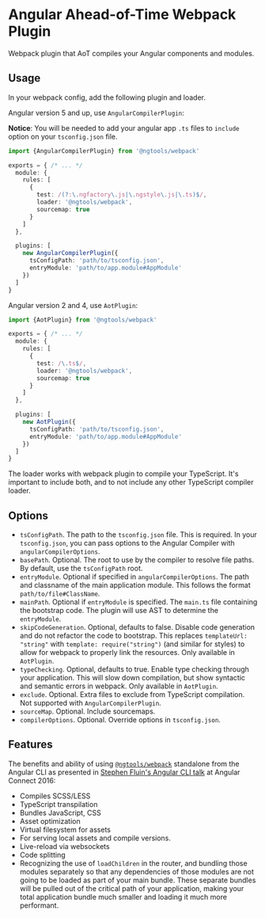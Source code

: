 # Angular Ahead-of-Time Webpack Plugin

Webpack plugin that AoT compiles your Angular components and modules.

## Usage

In your webpack config, add the following plugin and loader.

Angular version 5 and up, use `AngularCompilerPlugin`:

**Notice**: You will be needed to add your angular app `.ts` files to `include` option on your `tsconfig.json` file.

```typescript
import {AngularCompilerPlugin} from '@ngtools/webpack'

exports = { /* ... */
  module: {
    rules: [
      {
        test: /(?:\.ngfactory\.js|\.ngstyle\.js|\.ts)$/,
        loader: '@ngtools/webpack',
        sourcemap: true
      }
    ]
  },

  plugins: [
    new AngularCompilerPlugin({
      tsConfigPath: 'path/to/tsconfig.json',
      entryModule: 'path/to/app.module#AppModule'
    })
  ]
}
```

Angular version 2 and 4, use `AotPlugin`:

```typescript
import {AotPlugin} from '@ngtools/webpack'

exports = { /* ... */
  module: {
    rules: [
      {
        test: /\.ts$/,
        loader: '@ngtools/webpack',
        sourcemap: true
      }
    ]
  },

  plugins: [
    new AotPlugin({
      tsConfigPath: 'path/to/tsconfig.json',
      entryModule: 'path/to/app.module#AppModule'
    })
  ]
}
```

The loader works with webpack plugin to compile your TypeScript. It's important to include both, and to not include any other TypeScript compiler loader.

## Options

* `tsConfigPath`. The path to the `tsconfig.json` file. This is required. In your `tsconfig.json`, you can pass options to the Angular Compiler with `angularCompilerOptions`.
* `basePath`. Optional. The root to use by the compiler to resolve file paths. By default, use the `tsConfigPath` root.
* `entryModule`. Optional if specified in `angularCompilerOptions`. The path and classname of the main application module. This follows the format `path/to/file#ClassName`.
* `mainPath`. Optional if `entryModule` is specified. The `main.ts` file containing the bootstrap code. The plugin will use AST to determine the `entryModule`.
* `skipCodeGeneration`. Optional, defaults to false. Disable code generation and do not refactor the code to bootstrap. This replaces `templateUrl: "string"` with `template: require("string")` (and similar for styles) to allow for webpack to properly link the resources. Only available in `AotPlugin`.
* `typeChecking`. Optional, defaults to true. Enable type checking through your application. This will slow down compilation, but show syntactic and semantic errors in webpack. Only available in `AotPlugin`.
* `exclude`. Optional. Extra files to exclude from TypeScript compilation. Not supported with `AngularCompilerPlugin`.
* `sourceMap`. Optional. Include sourcemaps.
* `compilerOptions`. Optional. Override options in `tsconfig.json`.

## Features
The benefits and ability of using [`@ngtools/webpack`](https://www.npmjs.com/~ngtools) standalone from the Angular CLI as presented in [Stephen Fluin's Angular CLI talk](https://youtu.be/uBRK6cTr4Vk?t=6m45s) at Angular Connect 2016:

* Compiles SCSS/LESS
* TypeScript transpilation
* Bundles JavaScript, CSS
* Asset optimization
* Virtual filesystem for assets
 * For serving local assets and compile versions.
* Live-reload via websockets
* Code splitting
 * Recognizing the use of `loadChildren` in the router, and bundling those modules separately so that any dependencies of those modules are not going to be loaded as part of your main bundle. These separate bundles will be pulled out of the critical path of your application, making your total application bundle much smaller and loading it much more performant.
